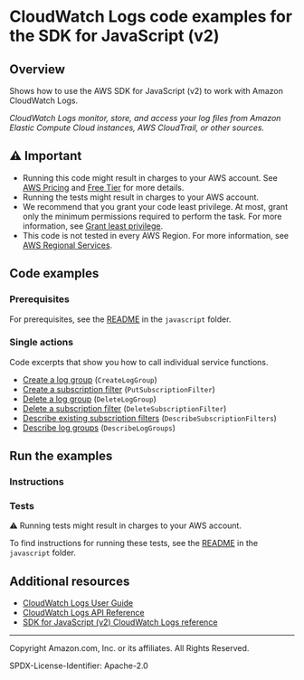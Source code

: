 <!--Generated by WRITEME on 2023-09-12 00:35:10.668630 (UTC)-->
# CloudWatch Logs code examples for the SDK for JavaScript (v2)

## Overview

Shows how to use the AWS SDK for JavaScript (v2) to work with Amazon CloudWatch Logs.

<!--custom.overview.start-->
<!--custom.overview.end-->

*CloudWatch Logs monitor, store, and access your log files from Amazon Elastic Compute Cloud instances, AWS CloudTrail, or other sources.*

## ⚠ Important

* Running this code might result in charges to your AWS account. See [AWS Pricing](https://aws.amazon.com/pricing/?aws-products-pricing.sort-by=item.additionalFields.productNameLowercase&aws-products-pricing.sort-order=asc&awsf.Free%20Tier%20Type=*all&awsf.tech-category=*all) and [Free Tier](https://aws.amazon.com/free/?all-free-tier.sort-by=item.additionalFields.SortRank&all-free-tier.sort-order=asc&awsf.Free%20Tier%20Types=*all&awsf.Free%20Tier%20Categories=*all) for more details.
* Running the tests might result in charges to your AWS account.
* We recommend that you grant your code least privilege. At most, grant only the minimum permissions required to perform the task. For more information, see [Grant least privilege](https://docs.aws.amazon.com/IAM/latest/UserGuide/best-practices.html#grant-least-privilege).
* This code is not tested in every AWS Region. For more information, see [AWS Regional Services](https://aws.amazon.com/about-aws/global-infrastructure/regional-product-services).

<!--custom.important.start-->
<!--custom.important.end-->

## Code examples

### Prerequisites

For prerequisites, see the [README](../../README.md#Prerequisites) in the `javascript` folder.


<!--custom.prerequisites.start-->
<!--custom.prerequisites.end-->

### Single actions

Code excerpts that show you how to call individual service functions.

* [Create a log group](None) (`CreateLogGroup`)
* [Create a subscription filter](cwl_putsubscriptionfilter.js#L28) (`PutSubscriptionFilter`)
* [Delete a log group](None) (`DeleteLogGroup`)
* [Delete a subscription filter](cwl_deletesubscriptionfilter.js#L28) (`DeleteSubscriptionFilter`)
* [Describe existing subscription filters](cwl_describesubscriptionfilters.js#L28) (`DescribeSubscriptionFilters`)
* [Describe log groups](None) (`DescribeLogGroups`)

## Run the examples

### Instructions


<!--custom.instructions.start-->
<!--custom.instructions.end-->



### Tests

⚠ Running tests might result in charges to your AWS account.


To find instructions for running these tests, see the [README](../../README.md#Tests)
in the `javascript` folder.



<!--custom.tests.start-->
<!--custom.tests.end-->

## Additional resources

* [CloudWatch Logs User Guide](https://docs.aws.amazon.com/AmazonCloudWatch/latest/logs/WhatIsCloudWatchLogs.html)
* [CloudWatch Logs API Reference](https://docs.aws.amazon.com/AmazonCloudWatchLogs/latest/APIReference/Welcome.html)
* [SDK for JavaScript (v2) CloudWatch Logs reference](https://docs.aws.amazon.com/AWSJavaScriptSDK/latest/AWS/Cloudwatch-logs.html)

<!--custom.resources.start-->
<!--custom.resources.end-->

---

Copyright Amazon.com, Inc. or its affiliates. All Rights Reserved.

SPDX-License-Identifier: Apache-2.0
